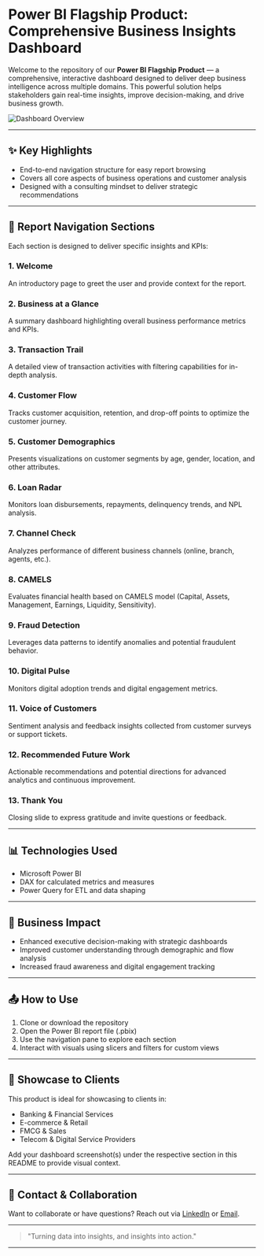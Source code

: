 
# Power BI Flagship Product: Comprehensive Business Insights Dashboard

Welcome to the repository of our **Power BI Flagship Product** — a comprehensive, interactive dashboard designed to deliver deep business intelligence across multiple domains. This powerful solution helps stakeholders gain real-time insights, improve decision-making, and drive business growth.

![Dashboard Overview](insert-your-dashboard-screenshot-here)

---

## ✨ Key Highlights
- End-to-end navigation structure for easy report browsing
- Covers all core aspects of business operations and customer analysis
- Designed with a consulting mindset to deliver strategic recommendations

---

## 🔹 Report Navigation Sections

Each section is designed to deliver specific insights and KPIs:

### 1. Welcome
An introductory page to greet the user and provide context for the report.

### 2. Business at a Glance
A summary dashboard highlighting overall business performance metrics and KPIs.

### 3. Transaction Trail
A detailed view of transaction activities with filtering capabilities for in-depth analysis.

### 4. Customer Flow
Tracks customer acquisition, retention, and drop-off points to optimize the customer journey.

### 5. Customer Demographics
Presents visualizations on customer segments by age, gender, location, and other attributes.

### 6. Loan Radar
Monitors loan disbursements, repayments, delinquency trends, and NPL analysis.

### 7. Channel Check
Analyzes performance of different business channels (online, branch, agents, etc.).

### 8. CAMELS
Evaluates financial health based on CAMELS model (Capital, Assets, Management, Earnings, Liquidity, Sensitivity).

### 9. Fraud Detection
Leverages data patterns to identify anomalies and potential fraudulent behavior.

### 10. Digital Pulse
Monitors digital adoption trends and digital engagement metrics.

### 11. Voice of Customers
Sentiment analysis and feedback insights collected from customer surveys or support tickets.

### 12. Recommended Future Work
Actionable recommendations and potential directions for advanced analytics and continuous improvement.

### 13. Thank You
Closing slide to express gratitude and invite questions or feedback.

---

## 📊 Technologies Used
- Microsoft Power BI
- DAX for calculated metrics and measures
- Power Query for ETL and data shaping

---

## 🚀 Business Impact
- Enhanced executive decision-making with strategic dashboards
- Improved customer understanding through demographic and flow analysis
- Increased fraud awareness and digital engagement tracking

---

## 📤 How to Use
1. Clone or download the repository
2. Open the Power BI report file (.pbix)
3. Use the navigation pane to explore each section
4. Interact with visuals using slicers and filters for custom views

---

## 📢 Showcase to Clients
This product is ideal for showcasing to clients in:
- Banking & Financial Services
- E-commerce & Retail
- FMCG & Sales
- Telecom & Digital Service Providers

Add your dashboard screenshot(s) under the respective section in this README to provide visual context.

---

## 📅 Contact & Collaboration
Want to collaborate or have questions? Reach out via [LinkedIn](your-link) or [Email](your-email@example.com).

---

> "Turning data into insights, and insights into action."

---

